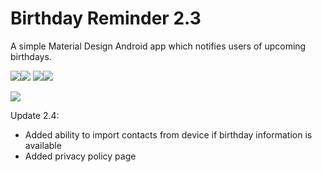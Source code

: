 # Birthday Reminder 2.3
A simple Material Design Android app which notifies users of upcoming birthdays.

![](http://i.imgur.com/zcF2X4Z.png)![](http://i.imgur.com/PaiXGEV.png)
![](http://imgur.com/VXJWF8g)![](http://i.imgur.com/yC20tDa.png)


[<img src="http://i.imgur.com/aL8bBy5.png?1">](https://play.google.com/store/apps/details?id=website.julianrosser.birthdays)

Update 2.4:

- Added ability to import contacts from device if birthday information is available
- Added privacy policy page


